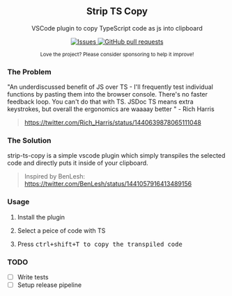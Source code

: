 <p align="center">
 <h2 align="center">Strip TS Copy</h2>
 <p align="center">VSCode plugin to copy TypeScript code as js into clipboard</p>
  <p align="center">
    <a href="https://github.com/anuraghazra/strip-ts-copy/issues">
      <img alt="Issues" src="https://img.shields.io/github/issues/anuraghazra/strip-ts-copy?color=0088ff" />
    </a>
    <a href="https://github.com/anuraghazra/strip-ts-copy/pulls">
      <img alt="GitHub pull requests" src="https://img.shields.io/github/issues-pr/anuraghazra/strip-ts-copy?color=0088ff" />
    </a>
  </p>
  <p align="center"><small>Love the project? Please consider sponsoring to help it improve!</small></p>
</p>


### The Problem

"An underdiscussed benefit of JS over TS - I'll frequently test individual functions by pasting them into the browser console. There's no faster feedback loop. You can't do that with TS. JSDoc TS means extra keystrokes, but overall the ergonomics are waaaay better
" - Rich Harris

> https://twitter.com/Rich_Harris/status/1440639878065111048


### The Solution

strip-ts-copy is a simple vscode plugin which simply transpiles the selected code and directly puts it inside of your clipboard.

> Inspired by BenLesh: 
> https://twitter.com/BenLesh/status/1441057916413489156

### Usage

1. Install the plugin

2. Select a peice of code with TS

3. Press <kbd>ctrl+shift+T<kbd> to copy the transpiled code

### TODO

- [ ] Write tests
- [ ] Setup release pipeline